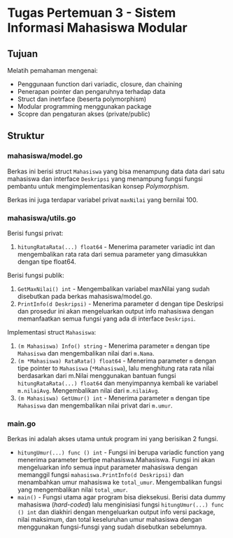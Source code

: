 # Tugas Pertemuan 3 - Sistem Informasi Mahasiswa Modular

## Tujuan

Melatih pemahaman mengenai:

- Penggunaan function dari variadic, closure, dan chaining
- Penerapan pointer dan pengaruhnya terhadap data
- Struct dan inetrface (beserta polymorphism)
- Modular programming menggunakan package
- Scopre dan pengaturan akses (private/public)

## Struktur

### mahasiswa/model.go

Berkas ini berisi struct `Mahasiswa` yang bisa menampung data data dari satu mahasiswa dan interface `Deskripsi` yang menampung fungsi fungsi pembantu untuk mengimplementasikan konsep _Polymorphism_.

Berkas ini juga terdapar variabel privat `maxNilai` yang bernilai 100.

### mahasiswa/utils.go

Berisi fungsi privat:

1. `hitungRataRata(...) float64` - Menerima parameter variadic int dan mengembalikan rata rata dari semua parameter yang dimasukkan dengan tipe float64.

Berisi fungsi publik:

1. `GetMaxNilai() int` - Mengembalikan variabel maxNilai yang sudah disebutkan pada berkas mahasiswa/model.go.
2. `PrintInfo(d Deskripsi)` - Menerima parameter d dengan tipe Deskripsi dan prosedur ini akan mengeluarkan output info mahasiswa dengan memanfaatkan semua fungsi yang ada di interface `Deskripsi`.

Implementasi struct `Mahasiswa`:

1. `(m Mahasiswa) Info() string` - Menerima parameter `m` dengan tipe `Mahasiswa` dan mengembalikan nilai dari `m.Nama`.
2. `(m *Mahasiswa) RataRata() float64` - Menerima parameter `m` dengan tipe pointer to `Mahasiswa` (`*Mahasiswa`), lalu menghitung rata rata nilai berdasarkan dari m.Nilai menggunakan bantuan fungsi `hitungRataRata(...) float64` dan menyimpannya kembali ke variabel `m.nilaiAvg`. Mengembalikan nilai dari `m.nilaiAvg`.
3. `(m Mahasiswa) GetUmur() int` - Menerima parameter `m` dengan tipe `Mahasiswa` dan mengembalikan nilai privat dari `m.umur`.

### main.go

Berkas ini adalah akses utama untuk program ini yang berisikan 2 fungsi.

- `hitungUmur(...) func () int` - Fungsi ini berupa variadic function yang menerima parameter bertipe mahasiswa.Mahasiswa. Fungsi ini akan mengeluarkan info semua input parameter mahasiswa dengan memanggil fungsi `mahasiswa.PrintInfo(d Deskripsi)` dan menambahkan umur mahasiswa ke `total_umur`. Mengembalikan fungsi yang mengembalikan nilai `total_umur`.
- `main()` - Fungsi utama agar program bisa dieksekusi. Berisi data dummy mahasiswa (_hard-coded_) lalu menginisiasi fungsi `hitungUmur(...) func () int` dan diakhiri dengan mengeluarkan output info versi package, nilai maksimum, dan total keseluruhan umur mahasiswa dengan menggunakan fungsi-funsgi yang sudah disebutkan sebelumnya.
